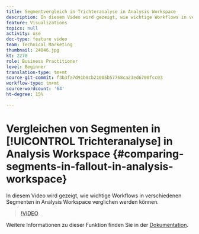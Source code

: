 ```yaml
---
title: Segmentvergleich in Trichteranalyse in Analysis Workspace
description: In diesem Video wird gezeigt, wie wichtige Workflows in verschiedenen Segmenten in Analysis Workspace verglichen werden können.
feature: Visualizations
topics: null
activity: use
doc-type: feature video
team: Technical Marketing
thumbnail: 24046.jpg
kt: 2278
role: Business Practitioner
level: Beginner
translation-type: tm+mt
source-git-commit: f3b3fa7d91b0cb21005b57768ca23ed6700fcc03
workflow-type: tm+mt
source-wordcount: '64'
ht-degree: 15%

---
```



# Vergleichen von Segmenten in [!UICONTROL Trichteranalyse] in Analysis Workspace {#comparing-segments-in-fallout-in-analysis-workspace}

In diesem Video wird gezeigt, wie wichtige Workflows in verschiedenen Segmenten in Analysis Workspace verglichen werden können.

>[!VIDEO](https://video.tv.adobe.com/v/24046/?quality=12)

Weitere Informationen zu dieser Funktion finden Sie in der [Dokumentation](https://marketing.adobe.com/resources/help/de_DE/analytics/analysis-workspace/compare-segments-fallout.html).
